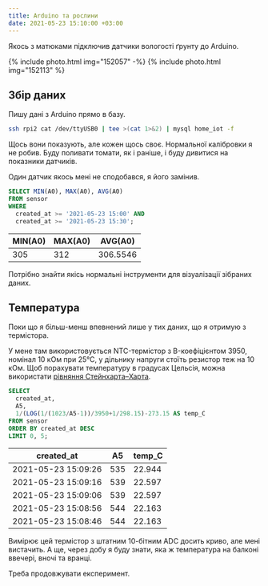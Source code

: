 ```yaml
---
title: Arduino та рослини
date: 2021-05-23 15:10:00 +03:00
---
```


Якось з матюками підключив датчики вологості ґрунту до Arduino.

{% include photo.html img="152057" -%}
{% include photo.html img="152113" %}


Збір даних
----------

Пишу дані з Arduino прямо в базу.

```sh
ssh rpi2 cat /dev/ttyUSB0 | tee >(cat 1>&2) | mysql home_iot -f
```

Щось вони показують, але кожен щось своє. Нормальної калібровки я не робив. Буду поливати томати, як і раніше, і буду дивитися на показники датчиків.

Один датчик якось мені не сподобався, я його замінив.

```sql
SELECT MIN(A0), MAX(A0), AVG(A0)
FROM sensor
WHERE
  created_at >= '2021-05-23 15:00' AND
  created_at >= '2021-05-23 15:30';
```

| MIN(A0) | MAX(A0) | AVG(A0)  |
| ------- | ------- | -------- |
|     305 |     312 | 306.5546 |

Потрібно знайти якісь нормальні інструменти для візуалізації зібраних даних.


Температура
-----------

Поки що я більш-менш впевнений лише у тих даних, що я отримую з термістора.

У мене там використовується NTC-термістор з B-коефіцієнтом 3950, номінал 10 кОм при 25°C, у дільнику напруги стоїть резистор теж на 10 кОм. Щоб порахувати температуру в градусах Цельсія, можна використати [рівняння Стейнхарта–Харта][1].


```sql
SELECT
  created_at,
  A5,
  1/(LOG(1/(1023/A5-1))/3950+1/298.15)-273.15 AS temp_C
FROM sensor
ORDER BY created_at DESC
LIMIT 0, 5;
```

| created_at          | A5   | temp_C |
| ------------------- | ---- | ------ |
| 2021-05-23 15:09:26 |  535 | 22.944 |
| 2021-05-23 15:09:16 |  539 | 22.597 |
| 2021-05-23 15:09:06 |  539 | 22.597 |
| 2021-05-23 15:08:56 |  544 | 22.163 |
| 2021-05-23 15:08:46 |  544 | 22.163 |

Вимірює цей термістор з штатним 10-бітним ADC досить криво, але мені вистачить. А ще, через добу я буду знати, яка ж температура на балконі ввечері, вночі та вранці.

Треба продовжувати експеримент.

[1]: https://uk.wikipedia.org/wiki/%D0%A0%D1%96%D0%B2%D0%BD%D1%8F%D0%BD%D0%BD%D1%8F_%D0%A1%D1%82%D0%B5%D0%B9%D0%BD%D1%85%D0%B0%D1%80%D1%82%D0%B0_%E2%80%94_%D0%A5%D0%B0%D1%80%D1%82%D0%B0
